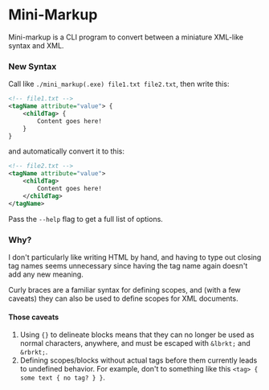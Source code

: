 # Mini-Markup
Mini-markup is a CLI program to convert between a miniature XML-like syntax and XML.

### New Syntax
Call like `./mini_markup(.exe) file1.txt file2.txt`, then write this:
```xml
<!-- file1.txt -->
<tagName attribute="value"> {
    <childTag> {
        Content goes here!
    }
}
```
and automatically convert it to this:
```xml
<!-- file2.txt -->
<tagName attribute="value">
    <childTag>
        Content goes here!
    </childTag>
</tagName>
```
Pass the `--help` flag to get a full list of options.

### Why?
I don't particularly like writing HTML by hand, and having to type out closing tag names
seems unnecessary since having the tag name again doesn't add any new meaning.

Curly braces are a familiar syntax for defining scopes, and (with a few caveats) they can
also be used to define scopes for XML documents.

#### Those caveats
1. Using `{}` to delineate blocks means that they can no longer be used as normal characters,
anywhere, and must be escaped with `&lbrkt;` and `&rbrkt;`.
2. Defining scopes/blocks without actual tags before them currently leads to undefined behavior.
For example, don't to something like this `<tag> { some text { no tag? } }`.

